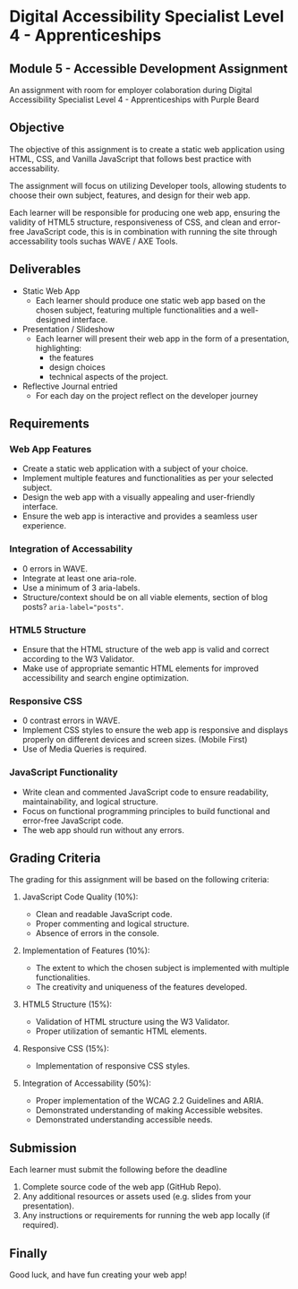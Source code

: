 # Digital Accessibility Specialist Level 4 - Apprenticeships

## Module 5 - Accessible Development Assignment

An assignment with room for employer colaboration during Digital Accessibility Specialist Level 4 - Apprenticeships with Purple Beard

## Objective

The objective of this assignment is to create a static web application using HTML, CSS, and Vanilla JavaScript that follows best practice with accessability. 

The assignment will focus on utilizing Developer tools, allowing students to choose their own subject, features, and design for their web app.

Each learner will be responsible for producing one web app, ensuring the validity of HTML5 structure, responsiveness of CSS, and clean and error-free JavaScript code, this is in combination with running the site through accessability tools suchas WAVE / AXE Tools.

## Deliverables

- Static Web App
  - Each learner should produce one static web app based on the chosen subject, featuring multiple functionalities and a well-designed interface.
- Presentation / Slideshow
  - Each learner will present their web app in the form of a presentation, highlighting: 
    - the features
    - design choices
    - technical aspects of the project.
- Reflective Journal entried
  - For each day on the project reflect on the developer journey

## Requirements

### Web App Features

- Create a static web application with a subject of your choice.
- Implement multiple features and functionalities as per your selected subject.
- Design the web app with a visually appealing and user-friendly interface.
- Ensure the web app is interactive and provides a seamless user experience.

### Integration of Accessability

- 0 errors in WAVE.
- Integrate at least one aria-role.
- Use a minimum of 3 aria-labels.
- Structure/context should be on all viable elements, section of blog posts? `aria-label="posts"`.

### HTML5 Structure

- Ensure that the HTML structure of the web app is valid and correct according to the W3 Validator.
- Make use of appropriate semantic HTML elements for improved accessibility and search engine optimization.

### Responsive CSS

- 0 contrast errors in WAVE.
- Implement CSS styles to ensure the web app is responsive and displays properly on different devices and screen sizes. (Mobile First)
- Use of Media Queries is required.

### JavaScript Functionality

- Write clean and commented JavaScript code to ensure readability, maintainability, and logical structure.
- Focus on functional programming principles to build functional and error-free JavaScript code.
- The web app should run without any errors.


## Grading Criteria

The grading for this assignment will be based on the following criteria:

1. JavaScript Code Quality (10%):

   - Clean and readable JavaScript code.
   - Proper commenting and logical structure.
   - Absence of errors in the console.

1. Implementation of Features (10%):

   - The extent to which the chosen subject is implemented with multiple functionalities.
   - The creativity and uniqueness of the features developed.

1. HTML5 Structure (15%):

   - Validation of HTML structure using the W3 Validator.
   - Proper utilization of semantic HTML elements.

1. Responsive CSS (15%):

   - Implementation of responsive CSS styles.

1. Integration of Accessability (50%):

   - Proper implementation of the WCAG 2.2 Guidelines and ARIA.
   - Demonstrated understanding of making Accessible websites.
   - Demonstrated understanding accessible needs.

## Submission

Each learner must submit the following before the deadline

1. Complete source code of the web app (GitHub Repo).
2. Any additional resources or assets used (e.g. slides from your presentation).
3. Any instructions or requirements for running the web app locally (if required).

## Finally

Good luck, and have fun creating your web app!
